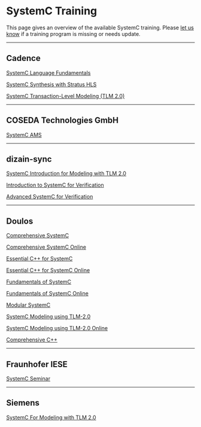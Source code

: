 # SystemC Training

This page gives an overview of the available SystemC training. Please [let us know][issues] if a training program is missing or needs update. 

---

## Cadence

[SystemC Language Fundamentals][cadence_training_1]

[SystemC Synthesis with Stratus HLS][cadence_training_2]

[SystemC Transaction-Level Modeling (TLM 2.0)][cadence_training_3]

---

## COSEDA Technologies GmbH

[SystemC AMS][coseda_training_1]

---

## dizain-sync

[SystemC Introduction for Modeling with TLM 2.0][dizain-sync_training_1]

[Introduction to SystemC for Verification][dizain-sync_training_2]

[Advanced SystemC for Verification][dizain-sync_training_3]

---

## Doulos

[Comprehensive SystemC][doulos_training_1]

[Comprehensive SystemC Online][doulos_training_2]

[Essential C++ for SystemC][doulos_training_3]

[Essential C++ for SystemC Online][doulos_training_4]

[Fundamentals of SystemC][doulos_training_5]

[Fundamentals of SystemC Online][doulos_training_6]

[Modular SystemC][doulos_training_7]

[SystemC Modeling using TLM-2.0][doulos_training_8]

[SystemC Modeling using TLM-2.0 Online][doulos_training_9]

[Comprehensive C++][doulos_training_10]

---

## Fraunhofer IESE

[SystemC Seminar][fhg_training_1]

---

## Siemens

[SystemC For Modeling with TLM 2.0][siemens_training_1]


[cadence_training_1]: https://www.cadence.com/en_US/home/training/all-courses/82202.html
[cadence_training_2]: https://www.cadence.com/en_US/home/training/all-courses/86170.html
[cadence_training_3]: https://www.cadence.com/en_US/home/training/all-courses/84488.html

[coseda_training_1]: https://www.coseda-tech.com/systemc-ams-training

[dizain-sync_training_1]: https://dizain-sync.com/trainings/systemc-courses/systemc-introduction-for-modeling-with-tlm-2-0
[dizain-sync_training_2]: https://dizain-sync.com/trainings/systemc-courses/introduction-to-systemc-for-verification
[dizain-sync_training_3]: https://dizain-sync.com/trainings/systemc-courses/advanced-systemc-for-verification

[doulos_training_1]: https://www.doulos.com/training/systemc-tlm-20/comprehensive-systemc/
[doulos_training_2]: https://www.doulos.com/training/systemc-tlm-20/comprehensive-systemc-online/
[doulos_training_3]: https://www.doulos.com/training/systemc-tlm-20/essential-cplusplus-for-systemc/
[doulos_training_4]: https://www.doulos.com/training/systemc-tlm-20/essential-cplusplus-for-systemc-online/
[doulos_training_5]: https://www.doulos.com/training/systemc-tlm-20/fundamentals-of-systemc/
[doulos_training_6]: https://www.doulos.com/training/systemc-tlm-20/fundamentals-of-systemc-online/
[doulos_training_7]: https://www.doulos.com/training/systemc-tlm-20/modular-systemc/
[doulos_training_8]: https://www.doulos.com/training/systemc-tlm-20/systemc-modeling-using-tlm-20/
[doulos_training_9]: https://www.doulos.com/training/systemc-tlm-20/systemc-modeling-using-tlm-20-online/
[doulos_training_10]: https://www.doulos.com/training/systemc-tlm-20/comprehensive-cplusplus/

[fhg_training_1]: https://www.iese.fraunhofer.de/en/seminare_training/virtual-prototyping.html#4

[siemens_training_1]: https://eda.learn.sw.siemens.com/training/courses/systemc-for-modeling-with-tlm-20

[issues]: https://github.com/accellera-official/systemc.org/issues